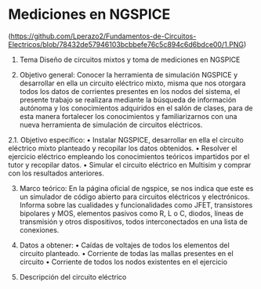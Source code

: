 # Mediciones en NGSPICE
(https://github.com/Lperazo2/Fundamentos-de-Circuitos-Electricos/blob/78432de57946103bcbbefe76c5c894c6d6bdce00/1.PNG)
1.	Tema
Diseño de circuitos mixtos y toma de mediciones en NGSPICE

2.	Objetivo general:
Conocer la herramienta de simulación NGSPICE y desarrollar en ella un circuito eléctrico mixto, misma que nos otorgara todos los datos de corrientes presentes en los nodos del sistema, el presente trabajo se realizara mediante la búsqueda de información autónoma y los conocimientos adquiridos en el salón de clases, para de esta manera fortalecer los conocimientos y familiarizarnos con una nueva herramienta de simulación de circuitos eléctricos.

2.1.	Objetivo específico:
•	Instalar NGSPICE, desarrollar en ella el circuito eléctrico mixto planteado y recopilar los datos obtenidos.
•	Resolver el ejercicio eléctrico empleando los conocimientos teóricos impartidos por el tutor y recopilar datos.
•	Simular el circuito eléctrico en Multisim y comprar con los resultados anteriores.

3.	Marco teórico:
En la página oficial de ngspice, se nos indica que este es un simulador de código abierto para circuitos eléctricos y electrónicos. Informa sobre las cualidades y funcionalidades como JFET, transistores bipolares y MOS, elementos pasivos como R, L o C, diodos, líneas de transmisión y otros dispositivos, todos interconectados en una lista de conexiones.

4.	Datos a obtener:
•	Caídas de voltajes de todos los elementos del circuito planteado.
•	Corriente de todas las mallas presentes en el circuito
•	Corriente de todos los nodos existentes en el ejercicio

 
5.	Descripción del circuito eléctrico

